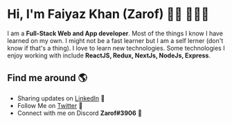 # Hi, I'm Faiyaz Khan (Zarof) 👋🏾 👩🏾‍💻

I am a **Full-Stack Web and App developer**. Most of the things I know I have learned on my own. I might not be a fast learner but I am a self lerner (don't know if that's a thing). I love to learn new technologies. Some technologies I enjoy working with include **ReactJS, Redux, NextJs, NodeJs, Express**.

## Find me around 🌎

- Sharing updates on [LinkedIn](https://www.linkedin.com/in/faiyazkhan024/) 💼
- Follow Me on [Twitter](https://twitter.com/faiyazkhan024) 👀
- Connect with me on Discord **Zarof#3906** 💬
